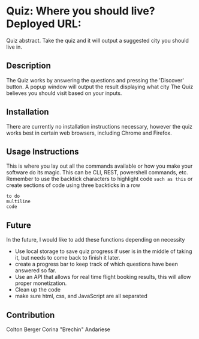Quiz: Where you should live?
Deployed URL:
======================
Quiz abstract. Take the quiz and it will output a suggested city you should live in.

## Description
The Quiz works by answering the questions and pressing the 'Discover' button. A popup window will output the result displaying what city The Quiz believes you should visit based on your inputs.

## Installation
There are currently no installation instructions necessary, however the quiz works best in certain web browsers, including Chrome and Firefox.

## Usage Instructions
This is where you lay out all the commands available or how you make your software do its magic. This can be CLI, REST, powershell commands, etc. Remember to use the backtick characters to highlight code `such as this` or create sections of code using three backticks in a row
```
to do
multiline
code
```

## Future
In the future, I would like to add these functions depending on necessity
  - Use local storage to save quiz progress if user is in the middle of taking it, but needs to come back to finish it later.
  - create a progress bar to keep track of which questions have been answered so far.
  - Use an API that allows for real time flight booking results, this will allow proper monetization.
  - Clean up the code
  - make sure html, css, and JavaScript are all separated

## Contribution
Colton Berger
Corina "Brechin" Andariese
